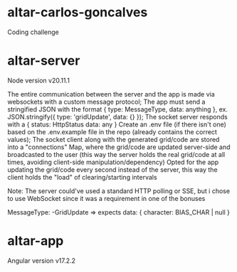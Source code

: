 # altar-carlos-goncalves
Coding challenge

# altar-server

Node version v20.11.1

The entire communication between the server and the app is made via websockets with a custom message protocol;
The app must send a stringified JSON with the format { type: MessageType, data: anything }, ex. JSON.stringify({ type: 'gridUpdate', data: {} });
The socket server responds with a { status: HttpStatus data: any }
Create an .env file (if there isn't one) based on the .env.example file in the repo (already contains the correct values);
The socket client along with the generated grid/code are stored into a "connections" Map, where the grid/code are updated server-side and broadcasted to the user (this way the server holds the real grid/code at all times, avoiding client-side manipulation/dependency)
Opted for the app updating the grid/code every second instead of the server, this way the client holds the "load" of clearing/starting intervals

Note: The server could've used a standard HTTP polling or SSE, but i chose to use WebSocket since it was a requirement in one of the bonuses

MessageType:
-GridUpdate => expects data: { character: BIAS_CHAR | null }

# altar-app

Angular version v17.2.2
